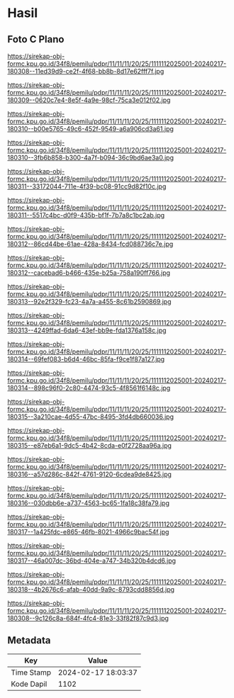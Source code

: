 # Hasil

## Foto C Plano

https://sirekap-obj-formc.kpu.go.id/34f8/pemilu/pdpr/11/11/11/20/25/1111112025001-20240217-180308--11ed39d9-ce2f-4f68-bb8b-8d17e62fff7f.jpg

https://sirekap-obj-formc.kpu.go.id/34f8/pemilu/pdpr/11/11/11/20/25/1111112025001-20240217-180309--0620c7e4-8e5f-4a9e-98cf-75ca3e012f02.jpg

https://sirekap-obj-formc.kpu.go.id/34f8/pemilu/pdpr/11/11/11/20/25/1111112025001-20240217-180310--b00e5765-49c6-452f-9549-a6a906cd3a61.jpg

https://sirekap-obj-formc.kpu.go.id/34f8/pemilu/pdpr/11/11/11/20/25/1111112025001-20240217-180310--3fb6b858-b300-4a7f-b094-36c9bd6ae3a0.jpg

https://sirekap-obj-formc.kpu.go.id/34f8/pemilu/pdpr/11/11/11/20/25/1111112025001-20240217-180311--33172044-711e-4f39-bc08-91cc9d82f10c.jpg

https://sirekap-obj-formc.kpu.go.id/34f8/pemilu/pdpr/11/11/11/20/25/1111112025001-20240217-180311--5517c4bc-d0f9-435b-bf1f-7b7a8c1bc2ab.jpg

https://sirekap-obj-formc.kpu.go.id/34f8/pemilu/pdpr/11/11/11/20/25/1111112025001-20240217-180312--86cd44be-61ae-428a-8434-fcd088736c7e.jpg

https://sirekap-obj-formc.kpu.go.id/34f8/pemilu/pdpr/11/11/11/20/25/1111112025001-20240217-180312--cacebad6-b466-435e-b25a-758a190ff766.jpg

https://sirekap-obj-formc.kpu.go.id/34f8/pemilu/pdpr/11/11/11/20/25/1111112025001-20240217-180313--92e2f329-fc23-4a7a-a455-8c61b2590869.jpg

https://sirekap-obj-formc.kpu.go.id/34f8/pemilu/pdpr/11/11/11/20/25/1111112025001-20240217-180313--4249ffad-6da6-43ef-bb9e-fda1376a158c.jpg

https://sirekap-obj-formc.kpu.go.id/34f8/pemilu/pdpr/11/11/11/20/25/1111112025001-20240217-180314--69fef083-b6d4-46bc-85fa-f9ce1f87a127.jpg

https://sirekap-obj-formc.kpu.go.id/34f8/pemilu/pdpr/11/11/11/20/25/1111112025001-20240217-180314--898c96f0-2c80-4474-93c5-4f8561f6148c.jpg

https://sirekap-obj-formc.kpu.go.id/34f8/pemilu/pdpr/11/11/11/20/25/1111112025001-20240217-180315--3a210cae-4d55-47bc-8495-3fd4db660036.jpg

https://sirekap-obj-formc.kpu.go.id/34f8/pemilu/pdpr/11/11/11/20/25/1111112025001-20240217-180315--e87eb6a1-9dc5-4b42-8cda-e0f2728aa96a.jpg

https://sirekap-obj-formc.kpu.go.id/34f8/pemilu/pdpr/11/11/11/20/25/1111112025001-20240217-180316--a57d286c-842f-4761-9120-6cdea9de8425.jpg

https://sirekap-obj-formc.kpu.go.id/34f8/pemilu/pdpr/11/11/11/20/25/1111112025001-20240217-180316--030dbb6e-a737-4563-bc65-1fa18c38fa79.jpg

https://sirekap-obj-formc.kpu.go.id/34f8/pemilu/pdpr/11/11/11/20/25/1111112025001-20240217-180317--1a425fdc-e865-46fb-8021-4966c9bac54f.jpg

https://sirekap-obj-formc.kpu.go.id/34f8/pemilu/pdpr/11/11/11/20/25/1111112025001-20240217-180317--46a007dc-36bd-404e-a747-34b320b4dcd6.jpg

https://sirekap-obj-formc.kpu.go.id/34f8/pemilu/pdpr/11/11/11/20/25/1111112025001-20240217-180318--4b2676c6-afab-40dd-9a9c-8793cdd8856d.jpg

https://sirekap-obj-formc.kpu.go.id/34f8/pemilu/pdpr/11/11/11/20/25/1111112025001-20240217-180308--9c126c8a-684f-4fc4-81e3-33f82f87c9d3.jpg


## Metadata

| Key        | Value               |
| ---------- | ------------------- |
| Time Stamp | 2024-02-17 18:03:37 |
| Kode Dapil | 1102                |



